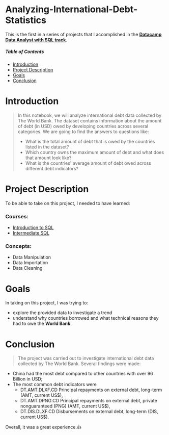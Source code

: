 # Analyzing-International-Debt-Statistics
This is the first in a series of projects that I accomplished in the 
**[Datacamp Data Analyst with SQL track](https://www.datacamp.com/tracks/data-analyst-in-sql)**.

##### Table of Contents  
- [Introduction](#Introduction)
  <a name="Introduction"/>  
- [Project Description](#ProjectDescription)
  <a name="ProjectDescription"/>
- [Goals](#Goals)
  <a name="Goals"/>
- [Conclusion](#Conclusion)
  <a name="Conclusion"/> 


# Introduction
> In this notebook, we will analyze international debt data collected by The World Bank. The dataset contains information about the amount of debt (in USD) owed by developing countries across several categories. We are going to find the answers to questions like:
> - What is the total amount of debt that is owed by the countries listed in the dataset?
> - Which country owns the maximum amount of debt and what does that amount look like?
> - What is the countries' average amount of debt owed across different debt indicators?

# Project Description
To be able to take on this project, I needed to have learned:

### Courses:
- [Introduction to SQL](https://www.datacamp.com/courses/introduction-to-sql)
- [Intermediate SQL](https://app.datacamp.com/learn/courses/intermediate-sql)

### Concepts:
- Data Manipulation
- Data Importation
- Data Cleaning

# Goals
In taking on this project, I was trying to:
- explore the provided data to investigate a trend
- understand why countries borrowed and what technical reasons they had to owe the **World Bank**.


# Conclusion
> The project was carried out to investigate international debt data collected by The World Bank. Several findings were made:
- China had the most debt compared to other countries with over 96 Billion in USD;
- The most common debt indicators were
     - DT.AMT.DLXF.CD	Principal repayments on external debt, long-term (AMT, current US$),
     - DT.AMT.DPNG.CD	Principal repayments on external debt, private nonguaranteed (PNG) (AMT, current US$),
     - DT.DIS.DLXF.CD	Disbursements on external debt, long-term (DIS, current US$).

Overall, it was a great experience.:+1:
